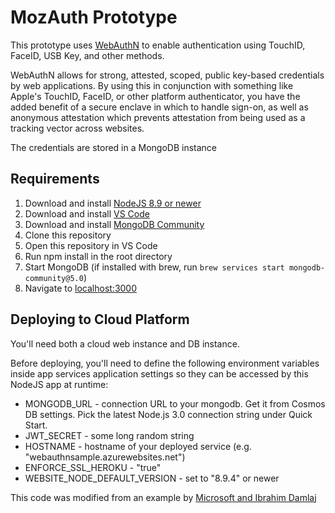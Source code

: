 # MozAuth Prototype

This prototype uses [WebAuthN](https://webauthn.me/introduction) to enable authentication using TouchID, FaceID, USB Key, and other methods.

WebAuthN allows for strong, attested, scoped, public key-based credentials by web applications. By using this in conjunction with something like Apple's TouchID, FaceID, or other platform authenticator, you have the added benefit of a secure enclave in which to handle sign-on, as well as anonymous attestation which prevents attestation from being used as a tracking vector across websites.

The credentials are stored in a MongoDB instance

## Requirements

1. Download and install [NodeJS 8.9 or newer](https://nodejs.org/en/)
2. Download and install [VS Code](https://code.visualstudio.com/)
3. Download and install [MongoDB Community](https://www.mongodb.com/download-center#community)
4. Clone this repository
5. Open this repository in VS Code
6. Run npm install in the root directory
7. Start MongoDB (if installed with brew, run `brew services start mongodb-community@5.0`)
8. Navigate to [localhost:3000](http://localhost:3000)

## Deploying to Cloud Platform

You'll need both a cloud web instance and DB instance.

Before deploying, you'll need to define the following environment variables inside app services application settings so they can be accessed by this NodeJS app at runtime:

- MONGODB_URL - connection URL to your mongodb. Get it from Cosmos DB settings. Pick the latest Node.js 3.0 connection string under Quick Start.
- JWT_SECRET - some long random string
- HOSTNAME - hostname of your deployed service (e.g. "webauthnsample.azurewebsites.net")
- ENFORCE_SSL_HEROKU - "true"
- WEBSITE_NODE_DEFAULT_VERSION - set to "8.9.4" or newer

This code was modified from an example by [Microsoft and Ibrahim Damlaj](https://github.com/MicrosoftEdge/webauthnsample)
